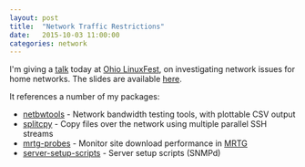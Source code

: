 ```yaml
---
layout: post
title:  "Network Traffic Restrictions"
date:   2015-10-03 11:00:00
categories: network
---
```


I'm giving a [talk](https://ohiolinux.org/sessions/detecting-characterizing-and-circumventing-network-traffic-restrictions)
today at [Ohio LinuxFest](https://ohiolinux.org/), on investigating network issues for home networks.
The slides are available [here](https://docs.google.com/presentation/d/1qShH1xoh1GvMmjGOApN6TWfBq00yE77py_SCazcWAKk/edit?usp=sharing).

It references a number of my packages:

* [netbwtools](https://github.com/davesteele/netbwtools) - Network bandwidth testing tools, with plottable CSV output
* [splitcpy](https://github.com/davesteele/splitcpy) - Copy files over the network using multiple parallel SSH streams
* [mrtg-probes](https://github.com/davesteele/mrtg-probes) - Monitor site download performance in [MRTG](https://oss.oetiker.ch/mrtg/doc/mrtg.en.html)
* [server-setup-scripts](https://github.com/davesteele/server-setup-scripts) - Server setup scripts (SNMPd)

